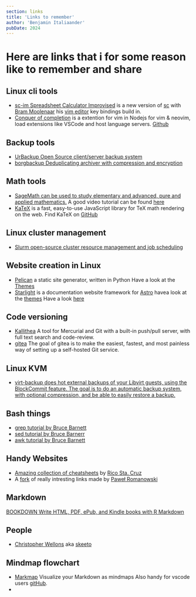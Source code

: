 ```yaml
---
section: links
title: 'Links to remember'
author: 'Benjamin Italiaander'
pubDate: 2024
---
```

# Here are links that i for some reason like to remember and share

## Linux cli tools
-  [sc-im Spreadsheet Calculator Improvised](https://github.com/Benjamin-Italiaander/My_Notes/blob/main/LINKS/sc-im.md) is a new version of [sc](https://github.com/n-t-roff/sc) with [Bram Moolenaar](https://nl.wikipedia.org/wiki/Bram_Moolenaar) his [vim editor](https://github.com/vim) key bindings build in.
-  [Conquer of completion](https://github.com/neoclide/coc.nvim/wiki) is a extention for vim in Nodejs for vim & neovim, load extensions like VSCode and host language servers.  [Github](https://github.com/neoclide/coc.nvim)


## Backup tools
- [UrBackup Open Source client/server backup system](https://www.urbackup.org/)
- [borgbackup Deduplicating archiver with compression and encryption](https://www.borgbackup.org/)


## Math tools
- [SageMath can be used to study elementary and advanced, pure and applied mathematics.](https://www.sagemath.org/)  A good video tutorial can be found [here](https://player.vimeo.com/video/13986940?h=0fa825c593)
- [KaTeX](https://katex.org/) is a fast, easy-to-use JavaScript library for TeX math rendering on the web. Find KaTeX on [GitHub](https://github.com/KaTeX/KaTeX)

## Linux cluster management
- [Slurm open-source cluster resource management and job scheduling](https://github.com/SchedMD/slurm)

## Website creation in Linux
- [Pelican](https://github.com/getpelican) a static site generator, written in Python Have a look at the [Themes](https://pelicanthemes.com/)
- [Starlight](https://github.com/withastro/starlight) is a documentation website framework for [Astro](https://github.com/withastro) havea look at the [themes](https://astro.build/themes/) Have a look [here](https://github.com/one-aalam/awesome-astro?tab=readme-ov-file)

## Code versioning
- [Kallithea](https://kallithea-scm.org/) A tool for Mercurial and Git with a built-in push/pull server, with full text search and code-review.
- [gitea](https://github.com/go-gitea/gitea) The goal of gitea is to make the easiest, fastest, and most painless way of setting up a self-hosted Git service.

## Linux KVM
- [virt-backup does hot external backups of your Libvirt guests, using the BlockCommit feature. The goal is to do an automatic backup system, with optional compression, and be able to easily restore a backup.](https://github.com/aruhier/virt-backup/tree/master)

## Bash things
- [grep tutorial by Bruce Barnett](https://www.grymoire.com/Unix/Grep.html)
- [sed tutorial by Bruce Barnerr](https://www.grymoire.com/Unix/Sed.html)
- [awk tutorial by Bruce Barnett](https://www.grymoire.com/Unix/Awk.html)

## Handy Websites
- [Amazing collection of cheatsheets](https://devhints.io/) by [Rico Sta. Cruz](https://ricostacruz.com/)
- A [fork](https://github.com/Benjamin-Italiaander/links) of really intresting links made by [Paweł Romanowski](https://pawroman.dev/)

## Markdown
[BOOKDOWN Write HTML, PDF, ePub, and Kindle books with R Markdown](https://bookdown.org/)

## People
- [Christopher Wellons](https://github.com/skeeto?tab=repositories) aka [skeeto](https://nullprogram.com/)

## Mindmap flowchart
- [Markmap](https://markmap.js.org/) Visualize your Markdown as mindmaps Also handy for vscode users [gitHub](https://github.com/markmap).
- 
